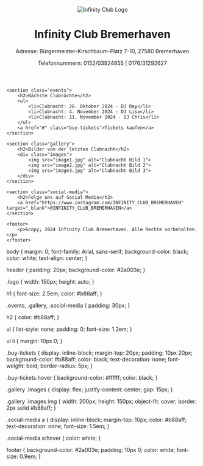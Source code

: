<!DOCTYPE html>
<html lang="de">
<head>
    <meta charset="UTF-8">
    <meta name="viewport" content="width=device-width, initial-scale=1.0">
    <title>Infinity Club Bremerhaven</title>
    <link rel="stylesheet" href="styles.css">
</head>
<body>
    <header>
        <img src= https://i.postimg.cc/G2CBXm9h/IMG-2788.jpg alt="Infinity Club Logo" class="logo">
        <h1>Infinity Club Bremerhaven</h1>
        <p>Adresse: Bürgermeister-Kirschbaum-Platz 7-10, 27580 Bremerhaven</p>
        <p>Telefonnummern: 0152/03924855 | 0176/31292627</p>
    </header>

    <section class="events">
        <h2>Nächste Clubnächte</h2>
        <ul>
            <li>Clubnacht: 28. Oktober 2024 - DJ Ray</li>
            <li>Clubnacht: 4. November 2024 - DJ Lisa</li>
            <li>Clubnacht: 11. November 2024 - DJ Chris</li>
        </ul>
        <a href="#" class="buy-tickets">Tickets kaufen</a>
    </section>

    <section class="gallery">
        <h2>Bilder von der letzten Clubnacht</h2>
        <div class="images">
            <img src="image1.jpg" alt="Clubnacht Bild 1">
            <img src="image2.jpg" alt="Clubnacht Bild 2">
            <img src="image3.jpg" alt="Clubnacht Bild 3">
        </div>
    </section>

    <section class="social-media">
        <h2>Folge uns auf Social Media</h2>
        <a href="https://www.instagram.com/INFINITY_CLUB_BREMERHAVEN" target="_blank">@INFINITY_CLUB_BREMERHAVEN</a>
    </section>

    <footer>
        <p>&copy; 2024 Infinity Club Bremerhaven. Alle Rechte vorbehalten.</p>
    </footer>
</body>
</html>
body {
    margin: 0;
    font-family: Arial, sans-serif;
    background-color: black;
    color: white;
    text-align: center;
}

header {
    padding: 20px;
    background-color: #2a003e;
}

.logo {
    width: 150px;
    height: auto;
}

h1 {
    font-size: 2.5em;
    color: #b88aff;
}

.events, .gallery, .social-media {
    padding: 30px;
}

h2 {
    color: #b88aff;
}

ul {
    list-style: none;
    padding: 0;
    font-size: 1.2em;
}

ul li {
    margin: 10px 0;
}

.buy-tickets {
    display: inline-block;
    margin-top: 20px;
    padding: 10px 20px;
    background-color: #b88aff;
    color: black;
    text-decoration: none;
    font-weight: bold;
    border-radius: 5px;
}

.buy-tickets:hover {
    background-color: #ffffff;
    color: black;
}

.gallery .images {
    display: flex;
    justify-content: center;
    gap: 15px;
}

.gallery .images img {
    width: 200px;
    height: 150px;
    object-fit: cover;
    border: 2px solid #b88aff;
}

.social-media a {
    display: inline-block;
    margin-top: 10px;
    color: #b88aff;
    text-decoration: none;
    font-size: 1.5em;
}

.social-media a:hover {
    color: white;
}

footer {
    background-color: #2a003e;
    padding: 10px 0;
    color: white;
    font-size: 0.9em;
}
